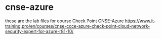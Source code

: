 # cnse-azure
these are the lab files for course Check Point CNSE-Azure
https://www.it-training.pro/en/courses/cnse-ccce-azure-check-point-cloud-network-security-expert-for-azure-r81-10/
